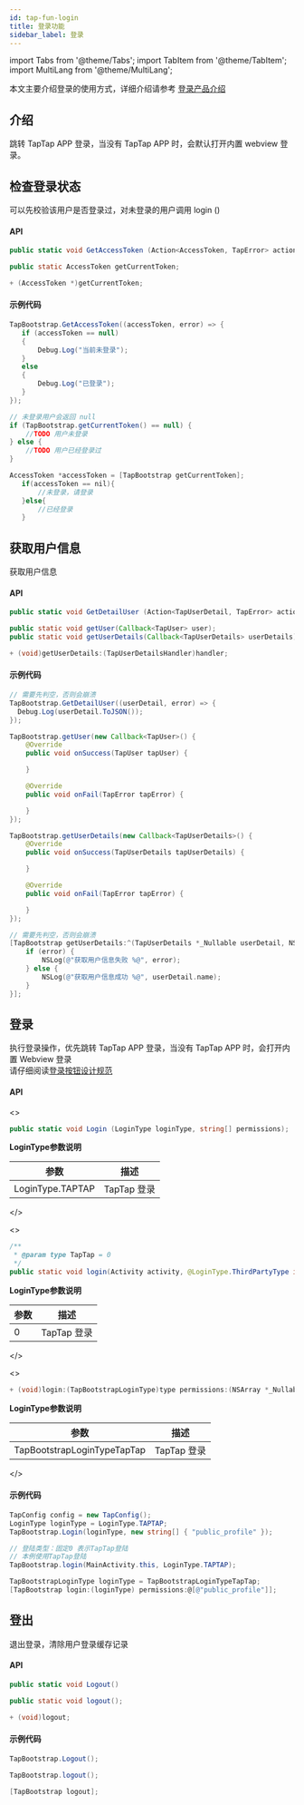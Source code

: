 ```yaml
---
id: tap-fun-login
title: 登录功能
sidebar_label: 登录
---
```


import Tabs from '@theme/Tabs';
import TabItem from '@theme/TabItem';
import MultiLang from '@theme/MultiLang';

本文主要介绍登录的使用方式，详细介绍请参考 [登录产品介绍](/pro/pro-login)
## 介绍
跳转 TapTap APP 登录，当没有 TapTap APP 时，会默认打开内置 webview 登录。

## 检查登录状态
可以先校验该用户是否登录过，对未登录的用户调用 login ()  

#### API

<MultiLang>

```cs
public static void GetAccessToken (Action<AccessToken, TapError> action);
```

```java
public static AccessToken getCurrentToken;
```

```objectivec
+ (AccessToken *)getCurrentToken;
```

</MultiLang>

#### 示例代码

<MultiLang>

```cs
TapBootstrap.GetAccessToken((accessToken, error) => {
   if (accessToken == null)
   {
       Debug.Log("当前未登录");
   }
   else
   {
       Debug.Log("已登录");
   }
});
```

```java
// 未登录用户会返回 null
if (TapBootstrap.getCurrentToken() == null) {
    //TODO 用户未登录
} else {
    //TODO 用户已经登录过
}
```

```objectivec
AccessToken *accessToken = [TapBootstrap getCurrentToken];
   if(accessToken == nil){
       //未登录，请登录
   }else{
       //已经登录
   }
```

</MultiLang>



## 获取用户信息
获取用户信息
#### API

<MultiLang>

```cs
public static void GetDetailUser (Action<TapUserDetail, TapError> action);
```

```java
public static void getUser(Callback<TapUser> user);
public static void getUserDetails(Callback<TapUserDetails> userDetails);
```  

```objectivec
+ (void)getUserDetails:(TapUserDetailsHandler)handler;
```

</MultiLang>

#### 示例代码

<MultiLang>

```cs
// 需要先判空，否则会崩溃
TapBootstrap.GetDetailUser((userDetail, error) => {
  Debug.Log(userDetail.ToJSON());
});
```

```java
TapBootstrap.getUser(new Callback<TapUser>() {
    @Override
    public void onSuccess(TapUser tapUser) {

    }

    @Override
    public void onFail(TapError tapError) {

    }
});

TapBootstrap.getUserDetails(new Callback<TapUserDetails>() {
    @Override
    public void onSuccess(TapUserDetails tapUserDetails) {

    }

    @Override
    public void onFail(TapError tapError) {

    }
});
```

```objectivec
// 需要先判空，否则会崩溃
[TapBootstrap getUserDetails:^(TapUserDetails *_Nullable userDetail, NSError *_Nullable error) {
    if (error) {
        NSLog(@"获取用户信息失败 %@", error);
    } else {
        NSLog(@"获取用户信息成功 %@", userDetail.name);
    }
}];
```

</MultiLang>


## 登录
执行登录操作，优先跳转 TapTap APP 登录，当没有 TapTap APP 时，会打开内置 Webview 登录  
请仔细阅读[登录按钮设计规范](/pro/login-design.md)  

#### API

<MultiLang>
<>

```cs
public static void Login (LoginType loginType, string[] permissions);
```

**LoginType参数说明**

参数  | 描述
| ------ | ------ |
LoginType.TAPTAP | TapTap 登录

</>

<>

```java
/**
 * @param type TapTap = 0
 */
public static void login(Activity activity, @LoginType.ThirdPartyType int type, String... permissions);
``` 

**LoginType参数说明**
 
参数  | 描述
| ------ | ------ |
0 | TapTap 登录

</>

<>

```objectivec
+ (void)login:(TapBootstrapLoginType)type permissions:(NSArray *_Nullable)permissions;
```

**LoginType参数说明**
 
参数  | 描述
| ------ | ------ |
TapBootstrapLoginTypeTapTap | TapTap 登录

</>
</MultiLang>

#### 示例代码

<MultiLang>

```cs
TapConfig config = new TapConfig();
LoginType loginType = LoginType.TAPTAP;
TapBootstrap.Login(loginType, new string[] { "public_profile" });
```

```java
// 登陆类型：固定0 表示TapTap登陆
// 本例使用TapTap登陆
TapBootstrap.login(MainActivity.this, LoginType.TAPTAP);
```

```objectivec  
TapBootstrapLoginType loginType = TapBootstrapLoginTypeTapTap;
[TapBootstrap login:(loginType) permissions:@[@"public_profile"]];
```

</MultiLang>

## 登出
退出登录，清除用户登录缓存记录  
#### API

<MultiLang>

```cs
public static void Logout()
```

```java
public static void logout();
```

```objectivec
+ (void)logout;
```

</MultiLang>

#### 示例代码

<MultiLang>

```cs
TapBootstrap.Logout();
```

```java
TapBootstrap.logout();
```

```objectivec
[TapBootstrap logout];
```

</MultiLang>